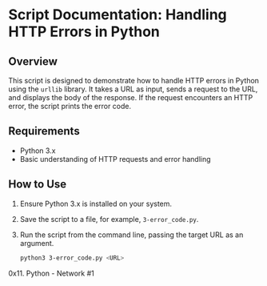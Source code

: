 # Script Documentation: Handling HTTP Errors in Python

## Overview
This script is designed to demonstrate how to handle HTTP errors in Python using the `urllib` library. It takes a URL as input, sends a request to the URL, and displays the body of the response. If the request encounters an HTTP error, the script prints the error code.

## Requirements
- Python 3.x
- Basic understanding of HTTP requests and error handling

## How to Use
1. Ensure Python 3.x is installed on your system.
2. Save the script to a file, for example, `3-error_code.py`.
3. Run the script from the command line, passing the target URL as an argument.

   ```bash
   python3 3-error_code.py <URL>
   ```

0x11. Python - Network #1
